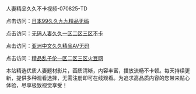 人妻精品久久不卡视频-070825-TD

点击访问：<a href="https://heiliaowzu4ur.pages.dev">日本99久久九九精品无码</a>

点击访问：<a href="https://heiliaozj3tjd.pages.dev">无码人妻久久一区二区三区不卡</a>

点击访问：<a href="https://heiliaoe8ajia.pages.dev">亚洲中文久久精品AV无码</a>

点击访问：<a href="https://heiliaoxqkkct.pages.dev">精品乱子伦一区二区三区火豆网</a>

本站精选优质人妻题材影片，画质清晰，内容丰富，播放流畅不卡顿。每天持续更新，提供多种观看选择，无需注册即可在线观看。为追求高品质内容的您带来贴心体验，尽享极致视觉享受！

<span style="display:none;">[Canonical link](https://github.com/MA070825/MA070825 ）</span>
